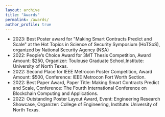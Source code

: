 ```yaml
---
layout: archive
title: "Awards"
permalink: /awards/
author_profile: true
---
```


* 2023: Best Poster award for "Making Smart Contracts Predict and Scale" at the Hot Topics in Science of Security Symposium (HoTSoS), organized by National Security Agency (NSA)
*	2022: People’s Choice Award for 3MT Thesis Competition, Award Amount: $250, Organizer: Toulouse Graduate School,Institute: University of North Texas.
*	2022: Second Place for IEEE Metrocon Poster Competition, Award Amount: $500, Conference: IEEE Metrocon Fort Worth Section.
*	2022: Best Paper Award, Paper Title: Making Smart Contracts Predict and Scale, Conference: The Fourth International Conference on Blockchain Computing and Applications.
*	2022: Outstanding Poster Layout Award, Event: Engineering Research Showcase, Organizer: College of Engineering, Institute: University of North Texas.


